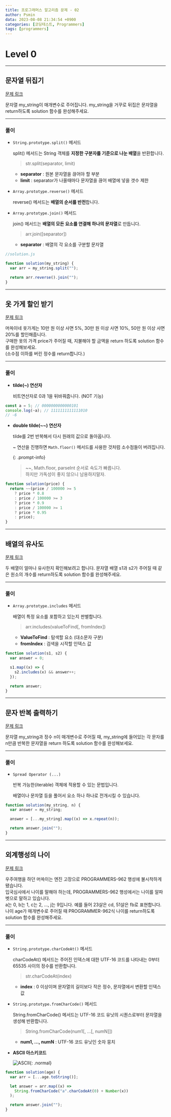 ```yaml
---
title: 프로그래머스 알고리즘 문제 - 02
author: Psmin
data: 2023-08-08 21:34:54 +0900
categories: [코딩테스트, Programmers]
tags: [programmers]
---
```


# Level 0

---

## 문자열 뒤집기

[문제 링크](https://school.programmers.co.kr/learn/courses/30/lessons/120822)

문자열 my_string이 매개변수로 주어집니다. my_string을 거꾸로 뒤집은 문자열을 return하도록 solution 함수를 완성해주세요.

---

### 풀이

- `String.prototype.split()` 메서드

  split() 메서드는 String 객체를 **지정한 구분자를 기준으로 나눈 배열**을 반환합니다.

  > str.split(separator, limit)

  - **separator** : 원본 문자열을 끊어야 할 부분
  - **limit** : separator가 나올때마다 문자열을 끊어 배열에 넣을 갯수 제한

- `Array.prototype.reverse()` 메서드

  reverse() 메서드는 **배열의 순서를 반전**합니다.

- `Array.prototype.join()` 메서드

  join() 메서드는 **배열의 모든 요소를 연결해 하나의 문자열**로 만듭니다.

  > arr.join([separator])

  - **separator** : 배열의 각 요소를 구분할 문자열

```js
//solution.js

function solution(my_string) {
  var arr = my_string.split("");

  return arr.reverse().join("");
}
```

---

## 옷 가게 할인 받기

[문제 링크](https://school.programmers.co.kr/learn/courses/30/lessons/120818)

머쓱이네 옷가게는 10만 원 이상 사면 5%, 30만 원 이상 사면 10%, 50만 원 이상 사면 20%를 할인해줍니다.  
구매한 옷의 가격 price가 주어질 때, 지불해야 할 금액을 return 하도록 solution 함수를 완성해보세요.  
(소수점 이하를 버린 정수를 return합니다.)

---

### 풀이

- **tilde(~) 연산자**

  비트연산자로 0과 1을 뒤바꿔줍니다. (NOT 기능)

```js
const a = 5; // 0000000000000101
console.log(~a); // 1111111111111010
// -6
```

- **double tilde(~~) 연산자**

  tilde를 2번 반복해서 다시 원래의 값으로 돌아옵니다.

  ~ 연산을 진행하면 `Math.floor()` 메서드를 사용한 것처럼 소수점들이 버려집니다.

  {: .prompt-info}

  > ~~, Math.floor, parseInt 순서로 속도가 빠릅니다.  
  > 하지만 가독성이 좋지 않으니 남용하지말자.

```js
function solution(price) {
  return ~~(price / 100000 >= 5
    ? price * 0.8
    : price / 100000 >= 3
    ? price * 0.9
    : price / 100000 >= 1
    ? price * 0.95
    : price);
}
```

---

## 배열의 유사도

[문제 링크](https://school.programmers.co.kr/learn/courses/30/lessons/120903)

두 배열이 얼마나 유사한지 확인해보려고 합니다. 문자열 배열 s1과 s2가 주어질 때 같은 원소의 개수를 return하도록 solution 함수를 완성해주세요.

---

### 풀이

- `Array.prototype.includes` 메서드

  배열이 특정 요소를 포함하고 있는지 판별합니다.

  > arr.includes(valueToFind[, fromIndex])

  - **ValueToFind** : 탐색할 요소 (대소문자 구분)
  - **fromIndex** : 검색을 시작할 인덱스 값

```js
function solution(s1, s2) {
  var answer = 0;

  s1.map((x) => {
    s2.includes(x) && answer++;
  });

  return answer;
}
```

---

## 문자 반복 출력하기

[문제 링크](https://school.programmers.co.kr/learn/courses/30/lessons/120825)

문자열 my_string과 정수 n이 매개변수로 주어질 때, my_string에 들어있는 각 문자를 n만큼 반복한 문자열을 return 하도록 solution 함수를 완성해보세요.

---

### 풀이

- `Spread Operator (...)`

  반복 가능한(iterable) 객체에 적용할 수 있는 문법입니다.

  배열이나 문자열 등을 풀어서 요소 하나 하나로 전개시킬 수 있습니다.

```js
function solution(my_string, n) {
  var answer = my_string;

  answer = [...my_string].map((x) => x.repeat(n));

  return answer.join("");
}
```

---

## 외계행성의 나이

[문제 링크](https://school.programmers.co.kr/learn/courses/30/lessons/120834)

우주여행을 하던 머쓱이는 엔진 고장으로 PROGRAMMERS-962 행성에 불시착하게 됐습니다.  
입국심사에서 나이를 말해야 하는데, PROGRAMMERS-962 행성에서는 나이를 알파벳으로 말하고 있습니다.  
a는 0, b는 1, c는 2, ..., j는 9입니다. 예를 들어 23살은 cd, 51살은 fb로 표현합니다.  
나이 age가 매개변수로 주어질 때 PROGRAMMER-962식 나이를 return하도록 solution 함수를 완성해주세요.

---

### 풀이

- `String.prototype.charCodeAt()` 메서드

  charCodeAt() 메서드는 주어진 인덱스에 대한 UTF-16 코드를 나타내는 0부터 65535 사이의 정수를 반환합니다.

  > str.charCodeAt(index)

  - **index** : 0 이상이며 문자열의 길이보다 작은 정수, 문자열에서 변환할 인덱스 값

- `String.prototype.fromCharCode()` 메서드

  String.fromCharCode() 메서드는 UTF-16 코드 유닛의 시퀀스로부터 문자열을 생성해 반환합니다.

  > String.fromCharCode(num1[, ...[, numN]])

  - **num1, ..., numN** : UTF-16 코드 유닛인 숫자 뭉치

- **ASCII 아스키코드**

  ![ASCII](/assets/img/ascii.png){: .normal}

```js
function solution(age) {
  var arr = [...age.toString()];

  let answer = arr.map((x) =>
    String.fromCharCode("a".charCodeAt(0) + Number(x))
  );

  return answer.join("");
}
```

